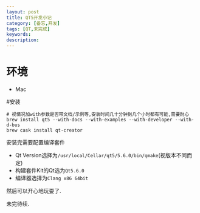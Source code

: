 ```yaml
---
layout: post
title: QT5开发小记
category: [备忘,开发]
tags: [QT,未完成]
keywords: 
description: 
---
```


# 环境
* Mac

#安装
```shell
# 视情况加with参数是否带文档/示例等,安装时间几十分钟到几个小时都有可能,需要耐心
brew install qt5 --with-docs --with-examples --with-developer --with-d-bus
brew cask install qt-creator
```

安装完需要配置编译套件 

* Qt Version选择为`/usr/local/Cellar/qt5/5.6.0/bin/qmake`(视版本不同而定)
* 构建套件Kit的Qt选为`Qt5.6.0`
* 编译器选择为`Clang x86 64bit`

然后可以开心地玩耍了.

未完待续.